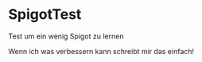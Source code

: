 # SpigotTest
Test um ein wenig Spigot zu lernen

Wenn ich was verbessern kann schreibt mir das einfach! 
